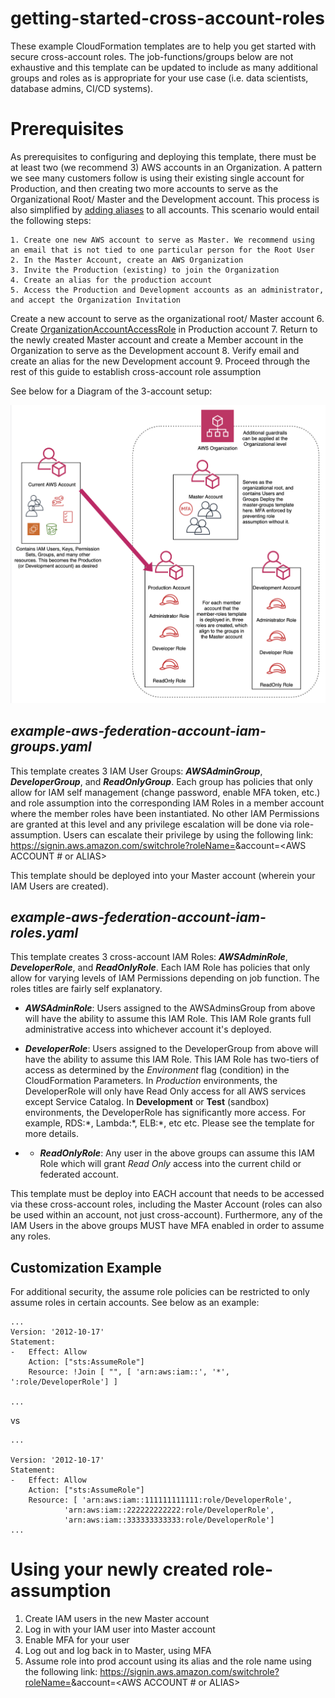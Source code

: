 
# getting-started-cross-account-roles

These example CloudFormation templates are to help you get started with secure cross-account roles. The job-functions/groups below are not exhaustive and this template can be updated to include as many additional groups and roles as is appropriate for your use case (i.e. data scientists, database admins, CI/CD systems).

# Prerequisites

As prerequisites to configuring and deploying this template, there must be at least two (we recommend 3) AWS accounts in an Organization. A pattern we see many customers follow is using their existing single account for Production, and then creating two more accounts to serve as the Organizational Root/ Master and the Development account. This process is also simplified by [adding aliases](https://docs.aws.amazon.com/IAM/latest/UserGuide/console_account-alias.html#Creating%20and%20Deleting%20Aliases%) to all accounts. 
This scenario would entail the following steps:

	1. Create one new AWS account to serve as Master. We recommend using an email that is not tied to one particular person for the Root User
	2. In the Master Account, create an AWS Organization
	3. Invite the Production (existing) to join the Organization
	4. Create an alias for the production account
	5. Access the Production and Development accounts as an administrator, and accept the Organization Invitation
Create a new account to serve as the organizational root/ Master account
	6. Create [OrganizationAccountAccessRole](https://docs.aws.amazon.com/organizations/latest/userguide/orgs_manage_accounts_access.html#orgs_manage_accounts_create-cross-account-role) in Production account
	7. Return to the newly created Master account and create a Member account in the Organization to serve as the Development account
	8. Verify email and create an alias for the new Development account
	9. Proceed through the rest of this guide to establish cross-account role assumption

See below for a Diagram of the 3-account setup:

![Diagram](moving-to-multi-acct.png)

## ***example-aws-federation-account-iam-groups.yaml***

This template creates 3 IAM User Groups: ***AWSAdminGroup***, ***DeveloperGroup***, and ***ReadOnlyGroup***. Each group has policies that only allow for IAM self management (change password, enable MFA token, etc.) and role assumption into the corresponding IAM Roles in a member account where the member roles have been instantiated. No other IAM Permissions are granted at this level and any privilege escalation will be done via role-assumption. Users can escalate their privilege by using the following link: https://signin.aws.amazon.com/switchrole?roleName=<IAM ROLE NAME TO BE ASSUMED>&account=<AWS ACCOUNT # or ALIAS>

This template should be deployed into your Master account (wherein your IAM Users are created).  

## ***example-aws-federation-account-iam-roles.yaml***

This template creates 3 cross-account IAM Roles: ***AWSAdminRole***, ***DeveloperRole***, and ***ReadOnlyRole***. Each IAM Role has policies that only allow for varying levels of IAM Permissions depending on job function. The roles titles are fairly self explanatory.

* ***AWSAdminRole***: Users assigned to the AWSAdminsGroup from above will have the ability to assume this IAM Role. This IAM Role grants full administrative access into whichever account it's deployed.

* ***DeveloperRole***: Users assigned to the DeveloperGroup from above will have the ability to assume this IAM Role. This IAM Role has two-tiers of access as determined by the *Environment* flag (condition) in the CloudFormation Parameters. In *Production* environments, the DeveloperRole will only have Read Only access for all AWS services except Service Catalog. In **Development** or **Test** (sandbox) environments, the DeveloperRole has significantly more access. For example, RDS:\*, Lambda:\*, ELB:\*, etc etc. Please see the template for more details.

* * ***ReadOnlyRole***: Any user in the above groups can assume this IAM Role which will grant *Read Only* access into the current child or federated account.

This template must be deploy into EACH account that needs to be accessed via these cross-account roles, including the Master Account (roles can also be used within an account, not just cross-account). Furthermore, any of the IAM Users in the above groups MUST have MFA enabled in order to assume any roles.

## Customization Example

For additional security, the assume role policies can be restricted to only assume roles in certain accounts. See below as an example:

```
...
Version: '2012-10-17'
Statement:
-  	Effect: Allow
	Action: ["sts:AssumeRole"]
	Resource: !Join [ "", [ 'arn:aws:iam::', '*', ':role/DeveloperRole'] ]

...
```

vs
```
...

Version: '2012-10-17'
Statement:
-	Effect: Allow
	Action: ["sts:AssumeRole"]
	Resource: [ 'arn:aws:iam::111111111111:role/DeveloperRole',
		    'arn:aws:iam::222222222222:role/DeveloperRole',
		    'arn:aws:iam::333333333333:role/DeveloperRole']
...
```

# Using your newly created role-assumption

1. Create IAM users in the new Master account
2. Log in with your IAM user into Master account
3. Enable MFA for your user
4. Log out and log back in to Master, using MFA
5. Assume role into prod account using its alias and the role name using the following link: https://signin.aws.amazon.com/switchrole?roleName=<IAM ROLE NAME TO BE ASSUMED>&account=<AWS ACCOUNT # or ALIAS>